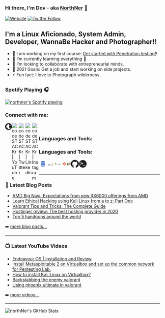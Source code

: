 ### Hi there, I'm Dev - aka [NorthNer][website] 👋

[![Website](https://img.shields.io/website?label=infominati.com&style=for-the-badge&url=https%3A%2F%2Fcodestackr.com)](https://infominati.com)
[![Twitter Follow](https://img.shields.io/twitter/follow/northner1?color=1DA1F2&logo=twitter&style=for-the-badge)](https://twitter.com/intent/follow?original_referer=https%3A%2F%2Fgithub.com%2FcodeSTACKr&screen_name=northner1)

## I'm a Linux Aficionado, System Admin, Developer, WannaBe Hacker and Photographer!!

- 🔭 I am working on my first course: [Get started with Penetration testing!][course]!
- 🌱 I’m currently learning everything 🤣
- 👯 I’m looking to collaborate with entrepreneurial minds.
- 🥅 2021 Goals: Get a job and start working on side projects.
- ⚡ Fun fact: I love to Photograph wilderness.

### Spotify Playing 🎧

[<img src="https://now-playing-codestackr.vercel.app/api/spotify-playing" alt="northner's Spotify playing" width="350" />](https://open.spotify.com/user/21eolmqd3guwwqdue5znqcaea)

### Connect with me:

[<img align="left" alt="infominati.com" width="22px" src="https://raw.githubusercontent.com/iconic/open-iconic/master/svg/globe.svg" />][website]
[<img align="left" alt="codeSTACKr | YouTube" width="22px" src="https://cdn.jsdelivr.net/npm/simple-icons@v3/icons/youtube.svg" />][youtube]
[<img align="left" alt="codeSTACKr | Twitter" width="22px" src="https://cdn.jsdelivr.net/npm/simple-icons@v3/icons/twitter.svg" />][twitter]
[<img align="left" alt="codeSTACKr | LinkedIn" width="22px" src="https://cdn.jsdelivr.net/npm/simple-icons@v3/icons/linkedin.svg" />][linkedin]
[<img align="left" alt="codeSTACKr | Instagram" width="22px" src="https://cdn.jsdelivr.net/npm/simple-icons@v3/icons/instagram.svg" />][instagram]

<br />

### Languages and Tools:

### Languages and Tools:

[<img align="left" alt="SQL" width="26px" src="https://raw.githubusercontent.com/github/explore/80688e429a7d4ef2fca1e82350fe8e3517d3494d/topics/sql/sql.png" />][webdevplaylist]
[<img align="left" alt="MySQL" width="26px" src="https://raw.githubusercontent.com/github/explore/80688e429a7d4ef2fca1e82350fe8e3517d3494d/topics/mysql/mysql.png" />][webdevplaylist]
[<img align="left" alt="MongoDB" width="26px" src="https://raw.githubusercontent.com/github/explore/80688e429a7d4ef2fca1e82350fe8e3517d3494d/topics/mongodb/mongodb.png" />][webdevplaylist]
[<img align="left" alt="Git" width="26px" src="https://raw.githubusercontent.com/github/explore/80688e429a7d4ef2fca1e82350fe8e3517d3494d/topics/git/git.png" />][webdevplaylist]
[<img align="left" alt="GitHub" width="26px" src="https://raw.githubusercontent.com/github/explore/78df643247d429f6cc873026c0622819ad797942/topics/github/github.png" />][webdevplaylist]
[<img align="left" alt="Terminal" width="26px" src="https://raw.githubusercontent.com/github/explore/80688e429a7d4ef2fca1e82350fe8e3517d3494d/topics/terminal/terminal.png" />][webdevplaylist]

<br />
<br />


---

### 📕 Latest Blog Posts

<!-- BLOG-POST-LIST:START -->
- [AMD Big Navi: Expectations from new RX6000 offerings from AMD](https://infominati.com/amd-big-navi-expectations-from-new-rx6000-offerings-from-amd/?utm_source=rss&utm_medium=rss&utm_campaign=amd-big-navi-expectations-from-new-rx6000-offerings-from-amd)
- [Learn Ethical Hacking using Kali Linux from a to z: Part One](https://infominati.com/learn-ethical-hacking-using-kali-linux-from-a-to-z-part-one/?utm_source=rss&utm_medium=rss&utm_campaign=learn-ethical-hacking-using-kali-linux-from-a-to-z-part-one)
- [Valorant Tips and Tricks: The Complete Guide](https://infominati.com/valorant-tips-and-tricks-the-complete-guide/?utm_source=rss&utm_medium=rss&utm_campaign=valorant-tips-and-tricks-the-complete-guide)
- [Hostinger review: The best hosting provider in 2020](https://infominati.com/hostinger-review-the-best-hosting-provider-for-newcomers-in-2020/?utm_source=rss&utm_medium=rss&utm_campaign=hostinger-review-the-best-hosting-provider-for-newcomers-in-2020)
- [Top 5 handguns around the world](https://infominati.com/top-5-handguns-around-the-world/?utm_source=rss&utm_medium=rss&utm_campaign=top-5-handguns-around-the-world)
<!-- BLOG-POST-LIST:END -->

➡️ [more blog posts...](https://infominati.com)

---

### 📺 Latest YouTube Videos

<!-- YOUTUBE:START -->
- [Endeavour OS | Installation and Review](https://www.youtube.com/watch?v=dN7wxfN3M5c)
- [Install Metasploitable 2 on Virtualbox and set up the common network for Pentesting Lab.](https://www.youtube.com/watch?v=p6L5DDN3aeQ)
- [How to install Kali Linux on Virtualbox?](https://www.youtube.com/watch?v=iwvDZQ-z8Lo)
- [Backstabbing the enemy valorant](https://www.youtube.com/watch?v=-qt0rpn3ZW4)
- [Using phoenix ultimate in valorant](https://www.youtube.com/watch?v=-q4VKpAqkcE)
<!-- YOUTUBE:END -->

➡️ [more videos...](https://www.youtube.com/channel/UCmAXDjo7sqc6Mao28_yPEuA)

---


<img align="left" alt="northNer's GitHub Stats" src="https://github-readme-stats.codestackr.vercel.app/api?username=north-ner&show_icons=true&hide_border=true" />



[website]: https://infominati.com
[course]: https://infominati.com/learn-ethical-hacking-using-kali-linux-from-a-to-z-part-one/
[twitter]: https://twitter.com/northner1
[youtube]: https://www.youtube.com/channel/UCmAXDjo7sqc6Mao28_yPEuA
[instagram]: https://www.instagram.com/monkeys_nd_mountains/
[linkedin]: https://www.linkedin.com/in/dev-northner/
[webdevplaylist]:  https://www.youtube.com/channel/UCmAXDjo7sqc6Mao28_yPEuA
[jsplaylist]:  https://www.youtube.com/channel/UCmAXDjo7sqc6Mao28_yPEuA
[cssplaylist]:  https://www.youtube.com/channel/UCmAXDjo7sqc6Mao28_yPEuA
[reactplaylist]:  https://www.youtube.com/channel/UCmAXDjo7sqc6Mao28_yPEuA
